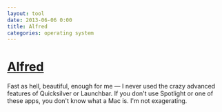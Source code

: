 ```yaml
---
layout: tool
date: 2013-06-06 0:00
title: Alfred
categories: operating system
---
```


# [Alfred](http://www.alfredapp.com/)
Fast as hell, beautiful, enough for me — I never used the crazy advanced features of Quicksilver or Launchbar. If you don't use Spotlight or one of these apps, you don't know what a Mac is. I'm not exagerating.